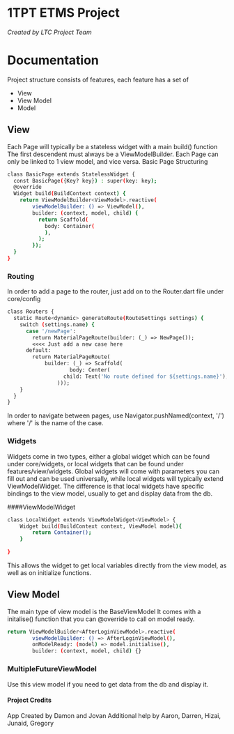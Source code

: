 # 1TPT ETMS Project
_Created by LTC Project Team_
# Documentation
Project structure consists of features, each feature has a set of
- View
- View Model
- Model

## View
Each Page will typically be a stateless widget with a main build() function
The first descendent must always be a ViewModelBuilder. Each Page can only be linked to 1 view model, and vice versa.
Basic Page Structuring
```sh
class BasicPage extends StatelessWidget {
  const BasicPage({Key? key}) : super(key: key);
  @override
  Widget build(BuildContext context) {
    return ViewModelBuilder<ViewModel>.reactive(
        viewModelBuilder: () => ViewModel(),
        builder: (context, model, child) {
          return Scaffold(
            body: Container(
            ),
          );
        });
  }
}
```

### Routing
In order to add a page to the router, just add on to the Router.dart file under core/config
```sh
class Routers {
  static Route<dynamic> generateRoute(RouteSettings settings) {
    switch (settings.name) {
      case '/newPage':
        return MaterialPageRoute(builder: (_) => NewPage());
        <<<< Just add a new case here
      default:
        return MaterialPageRoute(
            builder: (_) => Scaffold(
                    body: Center(
                  child: Text('No route defined for ${settings.name}'),
                )));
    }
  }
}
```

In order to navigate between pages, use Navigator.pushNamed(context, '/') where '/' is the name of the case.

### Widgets
Widgets come in two types, either a global widget which can be found under core/widgets, or local widgets that can be found under features/view/widgets.
Global widgets will come with parameters you can fill out and can be used universally, while local widgets will typically extend ViewModelWidget.
The difference is that local widgets have specific bindings to the view model, usually to get and display data from the db.

####ViewModelWidget
```sh
class LocalWidget extends ViewModelWidget<ViewModel> {
    Widget build(BuildContext context, ViewModel model){
        return Container();
    }
    
}
```
This allows the widget to get local variables directly from the view model, as well as on initialize functions.


## View Model
The main type of view model is the BaseViewModel
It comes with a initalise() function that you can @override to call on model ready.
```sh
return ViewModelBuilder<AfterLoginViewModel>.reactive(
        viewModelBuilder: () => AfterLoginViewModel(),
        onModelReady: (model) => model.initialise(),
        builder: (context, model, child) {}
```

### MultipleFutureViewModel
Use this view model if you need to get data from the db and display it.




#### Project Credits
App Created by Damon and Jovan
Additional help by Aaron, Darren, Hizai, Junaid, Gregory
